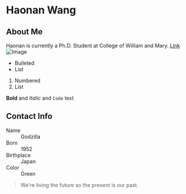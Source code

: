 # [](#header-1) Haonan Wang

## About Me
Haonan is currently a Ph.D. Student at College of William and Mary.
[Link](url)
![Image](src)

- Bulleted
- List

1. Numbered
2. List

**Bold** and _Italic_ and `Code` text

## Contact Info
<dl>
<dt>Name</dt>
<dd>Godzilla</dd>
<dt>Born</dt>
<dd>1952</dd>
<dt>Birthplace</dt>
<dd>Japan</dd>
<dt>Color</dt>
<dd>Green</dd>
</dl>

> We're living the future so the present is our past.
